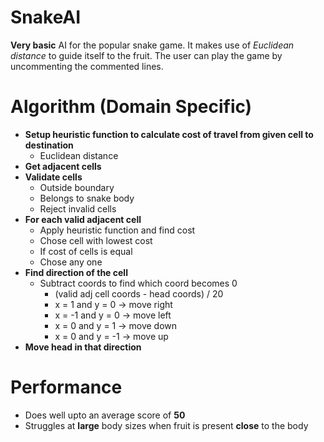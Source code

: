 # SnakeAI
**Very basic** AI for the popular snake game. It makes use of _Euclidean distance_ to guide itself to the fruit. The user can play the game by uncommenting the commented lines.

# Algorithm (Domain Specific)
- **Setup heuristic function to calculate cost of travel from given cell to destination**
    - Euclidean distance
- **Get adjacent cells**
- **Validate cells**
    - Outside boundary
    - Belongs to snake body
    - Reject invalid cells
- **For each valid adjacent cell** 
    - Apply heuristic function and find cost
    - Chose cell with lowest cost
    - If cost of cells is equal
    - Chose any one
- **Find direction of the cell**
    - Subtract coords to find which coord becomes 0
        - (valid adj cell coords - head coords) / 20
        - x = 1 and y = 0 -> move right
        - x = -1 and y = 0 -> move left
        - x = 0 and y = 1 -> move down
        - x = 0 and y = -1 -> move up
- **Move head in that direction**

# Performance
- Does well upto an average score of **50**
- Struggles at **large** body sizes when fruit is present **close** to the body
